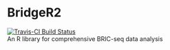 # BridgeR2
[![Travis-CI Build Status](https://travis-ci.org/Imamachi-n/BridgeR2.svg?branch=master)](https://travis-ci.org/Imamachi-n/BridgeR2)  
An R library for comprehensive BRIC-seq data analysis
